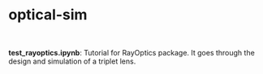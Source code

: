 # optical-sim

<br />

**test_rayoptics.ipynb**: Tutorial for RayOptics package. It goes through the design and simulation of a triplet lens.

<br />
